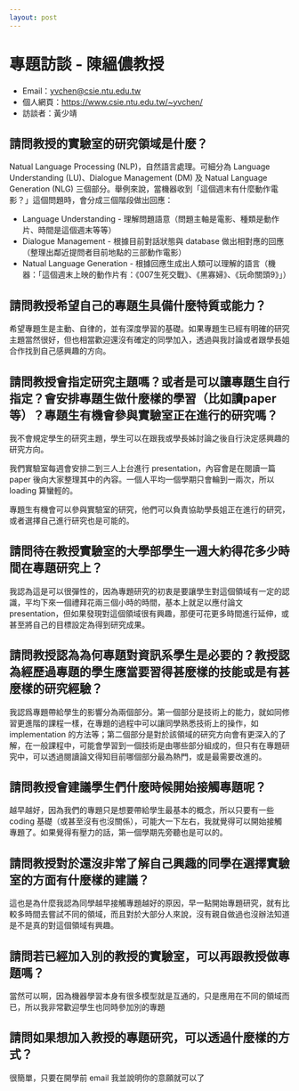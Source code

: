 ```yaml
---
layout: post
---
```

# 專題訪談 - 陳縕儂教授

- Email：yvchen@csie.ntu.edu.tw
- 個人網頁：https://www.csie.ntu.edu.tw/~yvchen/
- 訪談者：黃少靖

## 請問教授的實驗室的研究領域是什麼？ 

Natual Language Processing (NLP)，自然語言處理。可細分為 Language Understanding (LU)、Dialogue Management (DM) 及 Natual Language Generation (NLG) 三個部分。舉例來說，當機器收到「這個週末有什麼動作電影？」這個問題時，會分成三個階段做出回應：

- Language Understanding - 理解問題語意（問題主軸是電影、種類是動作片、時間是這個週末等等）
- Dialogue Management - 根據目前對話狀態與 database 做出相對應的回應（整理出鄰近提問者目前地點的三部動作電影）
- Natual Language Generation - 根據回應生成出人類可以理解的語言（機器：「這個週末上映的動作片有：《007生死交戰》、《黑寡婦》、《玩命關頭9》」）

## 請問教授希望自己的專題生具備什麼特質或能力？

希望專題生是主動、自律的，並有深度學習的基礎。如果專題生已經有明確的研究主題當然很好，但也相當歡迎還沒有確定的同學加入，透過與我討論或者跟學長姐合作找到自己感興趣的方向。

## 請問教授會指定研究主題嗎？或者是可以讓專題生自行指定？會安排專題生做什麼樣的學習（比如讀paper等）？專題生有機會參與實驗室正在進行的研究嗎？

我不會規定學生的研究主題，學生可以在跟我或學長姊討論之後自行決定感興趣的研究方向。

我們實驗室每週會安排二到三人上台進行 presentation，內容會是在閱讀一篇 paper 後向大家整理其中的內容。一個人平均一個學期只會輪到一兩次，所以 loading 算蠻輕的。

專題生有機會可以參與實驗室的研究，他們可以負責協助學長姐正在進行的研究，或者選擇自己進行研究也是可能的。

## 請問待在教授實驗室的大學部學生一週大約得花多少時間在專題研究上？

我認為這是可以很彈性的，因為專題研究的初衷是要讓學生對這個領域有一定的認識，平均下來一個禮拜花兩三個小時的時間，基本上就足以應付論文 presentation，但如果發現對這個領域很有興趣，那便可花更多時間進行延伸，或甚至將自己的目標設定為得到研究成果。

## 請問教授認為為何專題對資訊系學生是必要的？教授認為經歷過專題的學生應當要習得甚麼樣的技能或是有甚麼樣的研究經驗？

我認爲專題帶給學生的影響分為兩個部分。第一個部分是技術上的能力，就如同修習更進階的課程一樣，在專題的過程中可以讓同學熟悉技術上的操作，如 implementation 的方法等；第二個部分是對於該領域的研究方向會有更深入的了解，在一般課程中，可能會學習到一個技術是由哪些部分組成的，但只有在專題研究中，可以透過閱讀論文得知目前哪個部分最為熱門，或是最需要改進的。

## 請問教授會建議學生們什麼時候開始接觸專題呢？

越早越好，因為我們的專題只是想要帶給學生最基本的概念，所以只要有一些 coding 基礎（或甚至沒有也沒關係），可能大一下左右，我就覺得可以開始接觸專題了。如果覺得有壓力的話，第一個學期先旁聽也是可以的。

## 請問教授對於還沒非常了解自己興趣的同學在選擇實驗室的方面有什麼樣的建議？

這也是為什麼我認為同學越早接觸專題越好的原因，早一點開始專題研究，就有比較多時間去嘗試不同的領域，而且對於大部分人來說，沒有親自做過也沒辦法知道是不是真的對這個領域有興趣。

## 請問若已經加入別的教授的實驗室，可以再跟教授做專題嗎？
    
當然可以啊，因為機器學習本身有很多模型就是互通的，只是應用在不同的領域而已，所以我非常歡迎學生也同時參加別的專題

## 請問如果想加入教授的專題研究，可以透過什麼樣的方式？

很簡單，只要在開學前 email 我並說明你的意願就可以了

